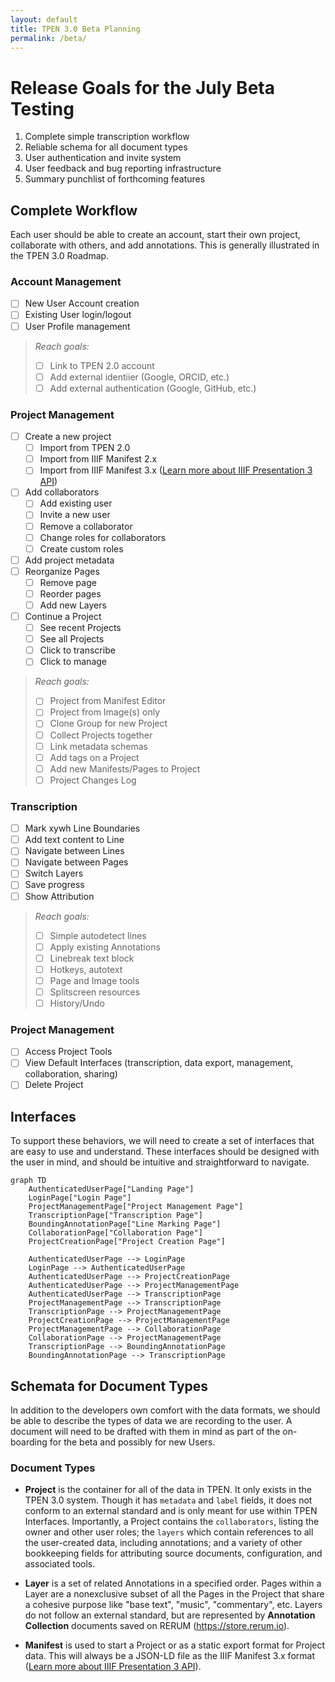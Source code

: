 ```yaml
---
layout: default
title: TPEN 3.0 Beta Planning
permalink: /beta/
---
```


# Release Goals for the July Beta Testing

1.	Complete simple transcription workflow
2.	Reliable schema for all document types
3.	User authentication and invite system
4.	User feedback and bug reporting infrastructure
5.	Summary punchlist of forthcoming features

## Complete Workflow

Each user should be able to create an account, start their own project, collaborate with others, and add annotations. This is generally illustrated in the TPEN 3.0 Roadmap.

### Account Management

- [ ] New User Account creation
- [ ] Existing User login/logout
- [ ] User Profile management

> *Reach goals:*
> 
> - [ ] Link to TPEN 2.0 account
> - [ ] Add external identiier (Google, ORCID, etc.)
> - [ ] Add external authentication (Google, GitHub, etc.)

### Project Management

- [ ] Create a new project
    - [ ] Import from TPEN 2.0
    - [ ] Import from IIIF Manifest 2.x
    - [ ] Import from IIIF Manifest 3.x ([Learn more about IIIF Presentation 3 API](https://iiif.io/api/presentation/3.0/))
- [ ] Add collaborators
    - [ ] Add existing user
    - [ ] Invite a new user
    - [ ] Remove a collaborator
    - [ ] Change roles for collaborators
    - [ ] Create custom roles
- [ ] Add project metadata
- [ ] Reorganize Pages
    - [ ] Remove page
    - [ ] Reorder pages
    - [ ] Add new Layers
- [ ] Continue a Project
    - [ ] See recent Projects
    - [ ] See all Projects
    - [ ] Click to transcribe
    - [ ] Click to manage

> *Reach goals:*
>
> - [ ] Project from Manifest Editor
> - [ ] Project from Image(s) only
> - [ ] Clone Group for new Project
> - [ ] Collect Projects together
> - [ ] Link metadata schemas
> - [ ] Add tags on a Project
> - [ ] Add new Manifests/Pages to Project
> - [ ] Project Changes Log

### Transcription

- [ ] Mark xywh Line Boundaries
- [ ] Add text content to Line
- [ ] Navigate between Lines
- [ ] Navigate between Pages
- [ ] Switch Layers
- [ ] Save progress
- [ ] Show Attribution

> *Reach goals:*
>
> - [ ] Simple autodetect lines
> - [ ] Apply existing Annotations
> - [ ] Linebreak text block
> - [ ] Hotkeys, autotext
> - [ ] Page and Image tools
> - [ ] Splitscreen resources
> - [ ] History/Undo

### Project Management

- [ ] Access Project Tools
- [ ] View Default Interfaces (transcription, data export, management, collaboration, sharing)
- [ ] Delete Project

## Interfaces

To support these behaviors, we will need to create a set of interfaces that are easy to use and understand. These interfaces should be designed with the user in mind, and should be intuitive and straightforward to navigate.

```mermaid
graph TD
    AuthenticatedUserPage["Landing Page"]
    LoginPage["Login Page"]
    ProjectManagementPage["Project Management Page"]
    TranscriptionPage["Transcription Page"]
    BoundingAnnotationPage["Line Marking Page"]
    CollaborationPage["Collaboration Page"]
    ProjectCreationPage["Project Creation Page"]

    AuthenticatedUserPage --> LoginPage
    LoginPage --> AuthenticatedUserPage
    AuthenticatedUserPage --> ProjectCreationPage
    AuthenticatedUserPage --> ProjectManagementPage
    AuthenticatedUserPage --> TranscriptionPage
    ProjectManagementPage --> TranscriptionPage
    TranscriptionPage --> ProjectManagementPage
    ProjectCreationPage --> ProjectManagementPage
    ProjectManagementPage --> CollaborationPage
    CollaborationPage --> ProjectManagementPage
    TranscriptionPage --> BoundingAnnotationPage
    BoundingAnnotationPage --> TranscriptionPage
```

## Schemata for Document Types

In addition to the developers own comfort with the data formats, we should be able to describe the types of data we are recording to the user. A document will need to be drafted with them in mind as part of the on-boarding for the beta and possibly for new Users.

### Document Types

- **Project** is the container for all of the data in TPEN. It only exists in the TPEN 3.0 system. Though it has `metadata` and `label` fields, it does not conform to an external standard and is only meant for use within TPEN Interfaces. Importantly, a Project contains the `collaborators`, listing the owner and other user roles; the `layers` which contain references to all the user-created data, including annotations; and a variety of other bookkeeping fields for attributing source documents, configuration, and associated tools.

- **Layer** is a set of related Annotations in a specified order. Pages within a Layer are a nonexclusive subset of all the Pages in the Project that share a cohesive purpose like "base text", "music", "commentary", etc. Layers do not follow an external standard, but are represented by **Annotation Collection** documents saved on RERUM (https://store.rerum.io).

- **Manifest** is used to start a Project or as a static export format for Project data. This will always be a JSON-LD file as the IIIF Manifest 3.x format ([Learn more about IIIF Presentation 3 API](https://iiif.io/api/presentation/3.0/)).